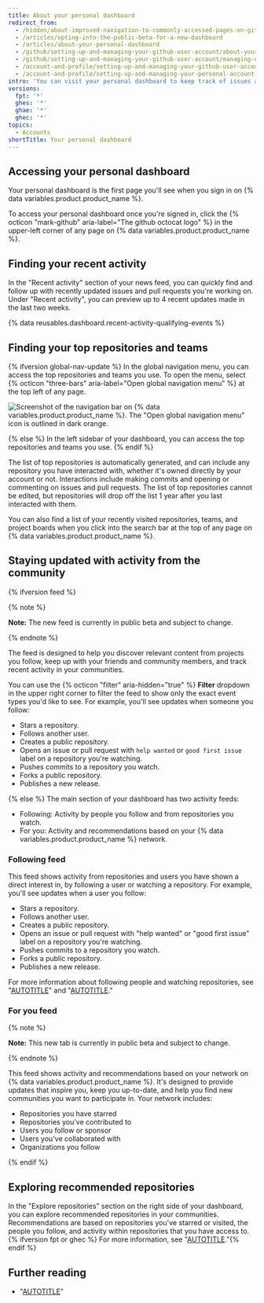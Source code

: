 ```yaml
---
title: About your personal dashboard
redirect_from:
  - /hidden/about-improved-navigation-to-commonly-accessed-pages-on-github
  - /articles/opting-into-the-public-beta-for-a-new-dashboard
  - /articles/about-your-personal-dashboard
  - /github/setting-up-and-managing-your-github-user-account/about-your-personal-dashboard
  - /github/setting-up-and-managing-your-github-user-account/managing-user-account-settings/about-your-personal-dashboard
  - /account-and-profile/setting-up-and-managing-your-github-user-account/managing-user-account-settings/about-your-personal-dashboard
  - /account-and-profile/setting-up-and-managing-your-personal-account-on-github/managing-personal-account-settings/about-your-personal-dashboard
intro: 'You can visit your personal dashboard to keep track of issues and pull requests you''re working on or following, navigate to your top repositories and team pages, stay updated on recent activities in organizations and repositories you''re subscribed to, and explore recommended repositories.'
versions:
  fpt: '*'
  ghes: '*'
  ghae: '*'
  ghec: '*'
topics:
  - Accounts
shortTitle: Your personal dashboard
---
```


## Accessing your personal dashboard

Your personal dashboard is the first page you'll see when you sign in on {% data variables.product.product_name %}.

To access your personal dashboard once you're signed in, click the {% octicon "mark-github" aria-label="The github octocat logo" %} in the upper-left corner of any page on {% data variables.product.product_name %}.

## Finding your recent activity

In the "Recent activity" section of your news feed, you can quickly find and follow up with recently updated issues and pull requests you're working on. Under "Recent activity", you can preview up to 4 recent updates made in the last two weeks.

{% data reusables.dashboard.recent-activity-qualifying-events %}

## Finding your top repositories and teams

{% ifversion global-nav-update %}
In the global navigation menu, you can access the top repositories and teams you use. To open the menu, select {% octicon "three-bars" aria-label="Open global navigation menu" %} at the top left of any page.

  ![Screenshot of the navigation bar on {% data variables.product.product_name %}. The "Open global navigation menu" icon is outlined in dark orange.](/assets/images/help/navigation/global-navigation-menu-icon.png)

{% else %}
In the left sidebar of your dashboard, you can access the top repositories and teams you use.
{% endif %}

The list of top repositories is automatically generated, and can include any repository you have interacted with, whether it's owned directly by your account or not. Interactions include making commits and opening or commenting on issues and pull requests. The list of top repositories cannot be edited, but repositories will drop off the list 1 year after you last interacted with them.

You can also find a list of your recently visited repositories, teams, and project boards when you click into the search bar at the top of any page on {% data variables.product.product_name %}.

## Staying updated with activity from the community

{% ifversion feed %}

{% note %}

**Note:** The new feed is currently in public beta and subject to change.

{% endnote %}

The feed is designed to help you discover relevant content from projects you follow, keep up with your friends and community members, and track recent activity in your communities.

You can use the {% octicon "filter" aria-hidden="true" %} **Filter** dropdown in the upper right corner to filter the feed to show only the exact event types you'd like to see. For example, you'll see updates when someone you follow:

- Stars a repository.
- Follows another user.
- Creates a public repository.
- Opens an issue or pull request with `help wanted` or `good first issue` label on a repository you're watching.
- Pushes commits to a repository you watch.
- Forks a public repository.
- Publishes a new release.

{% else %}
The main section of your dashboard has two activity feeds:

- Following: Activity by people you follow and from repositories you watch.
- For you: Activity and recommendations based on your {% data variables.product.product_name %} network.

### Following feed

This feed shows activity from repositories and users you have shown a direct interest in, by following a user or watching a repository. For example, you'll see updates when a user you follow:

- Stars a repository.
- Follows another user.
- Creates a public repository.
- Opens an issue or pull request with "help wanted" or "good first issue" label on a repository you're watching.
- Pushes commits to a repository you watch.
- Forks a public repository.
- Publishes a new release.

For more information about following people and watching repositories, see "[AUTOTITLE](/get-started/exploring-projects-on-github/following-people)" and "[AUTOTITLE](/get-started/quickstart/be-social)."

### For you feed

{% note %}

**Note:** This new tab is currently in public beta and subject to change.

{% endnote %}

This feed shows activity and recommendations based on your network on {% data variables.product.product_name %}. It's designed to provide updates that inspire you, keep you up-to-date, and help you find new communities you want to participate in. Your network includes:

- Repositories you have starred
- Repositories you've contributed to
- Users you follow or sponsor
- Users you've collaborated with
- Organizations you follow

{% endif %}

## Exploring recommended repositories

In the "Explore repositories" section on the right side of your dashboard, you can explore recommended repositories in your communities. Recommendations are based on repositories you've starred or visited, the people you follow, and activity within repositories that you have access to.{% ifversion fpt or ghec %} For more information, see "[AUTOTITLE](/get-started/exploring-projects-on-github/finding-ways-to-contribute-to-open-source-on-github)."{% endif %}

## Further reading

- "[AUTOTITLE](/organizations/collaborating-with-groups-in-organizations/about-your-organization-dashboard)"
